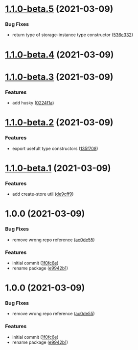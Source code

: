 # [1.1.0-beta.5](https://github.com/fido-id/localvalue-ts/compare/v1.1.0-beta.4...v1.1.0-beta.5) (2021-03-09)


### Bug Fixes

* return type of storage-instance type constructor ([536c332](https://github.com/fido-id/localvalue-ts/commit/536c33215dfd9ffb5429d592ddc16821520052ad))

# [1.1.0-beta.4](https://github.com/fido-id/localvalue-ts/compare/v1.1.0-beta.3...v1.1.0-beta.4) (2021-03-09)

# [1.1.0-beta.3](https://github.com/fido-id/localvalue-ts/compare/v1.1.0-beta.2...v1.1.0-beta.3) (2021-03-09)


### Features

* add husky ([0224f1a](https://github.com/fido-id/localvalue-ts/commit/0224f1a2bfc3a3342bc8ff65884867fba2860874))

# [1.1.0-beta.2](https://github.com/fido-id/localvalue-ts/compare/v1.1.0-beta.1...v1.1.0-beta.2) (2021-03-09)


### Features

* export usefult type constructors ([135f708](https://github.com/fido-id/localvalue-ts/commit/135f708c0ebcc5f43434550cf3134493eb8143f5))

# [1.1.0-beta.1](https://github.com/fido-id/localvalue-ts/compare/v1.0.0...v1.1.0-beta.1) (2021-03-09)


### Features

* add create-store util ([de9cff9](https://github.com/fido-id/localvalue-ts/commit/de9cff97079d3f7483ddadda6f8cb4e585c8b013))

# 1.0.0 (2021-03-09)


### Bug Fixes

* remove wrong repo reference ([ac0de55](https://github.com/fido-id/localvalue-ts/commit/ac0de55caa992178ec9fd0ea6ec0c58aece94277))


### Features

* initial commit ([1f0fc6e](https://github.com/fido-id/localvalue-ts/commit/1f0fc6e0c2a3b40dd06f68c087c8866cd47d92fa))
* rename package ([e9942b1](https://github.com/fido-id/localvalue-ts/commit/e9942b1f2d935f7a3a3a545f1b5241dee88ac8d2))

# 1.0.0 (2021-03-09)


### Bug Fixes

* remove wrong repo reference ([ac0de55](https://github.com/fido-id/localvalue-ts/commit/ac0de55caa992178ec9fd0ea6ec0c58aece94277))


### Features

* initial commit ([1f0fc6e](https://github.com/fido-id/localvalue-ts/commit/1f0fc6e0c2a3b40dd06f68c087c8866cd47d92fa))
* rename package ([e9942b1](https://github.com/fido-id/localvalue-ts/commit/e9942b1f2d935f7a3a3a545f1b5241dee88ac8d2))
